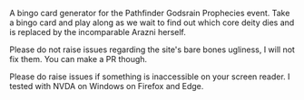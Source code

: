 A bingo card generator for the Pathfinder Godsrain Prophecies event. Take a bingo card and play along as we wait to find out which core deity dies and is replaced by the incomparable Arazni herself.

Please do not raise issues regarding the site's bare bones ugliness, I will not fix them. You can make a PR though.

Please do raise issues if something is inaccessible on your screen reader. I tested with NVDA on Windows on Firefox and Edge.